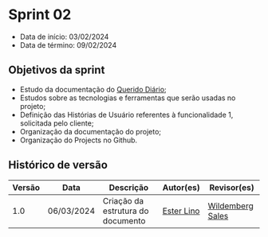 # Sprint 02

- Data de início: 03/02/2024
- Data de término: 09/02/2024

## Objetivos da sprint
* Estudo da documentação do [Querido Diário](https://queridodiario.ok.org.br/);
* Estudos sobre as tecnologias e ferramentas que serão usadas no projeto;
* Definição das Histórias de Usuário referentes à funcionalidade 1, solicitada pelo cliente;
* Organização da documentação do projeto;
* Organização do Projects no Github.

## Histórico de versão

| Versão | Data | Descrição | Autor(es) | Revisor(es) |
| ------- |--------|-------------|--------------|---------------|
| 1.0 | 06/03/2024 | Criação da estrutura do documento | [Ester Lino](https://github.com/esteerlino)  | [Wildemberg Sales](https://github.com/wildemberg-sales) |